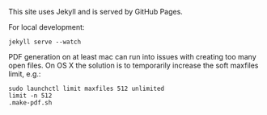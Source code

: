 This site uses Jekyll and is served by GitHub Pages.

For local development:

    jekyll serve --watch

PDF generation on at least mac can run into issues with creating too many open files. On OS X the solution is to temporarily increase the soft maxfiles limit, e.g.:

    sudo launchctl limit maxfiles 512 unlimited
    limit -n 512
    .make-pdf.sh
